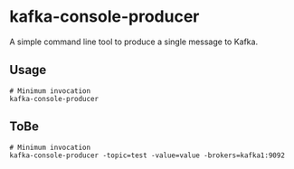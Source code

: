 # kafka-console-producer

A simple command line tool to produce a single message to Kafka.

## Usage

    # Minimum invocation
    kafka-console-producer 

## ToBe
    # Minimum invocation
    kafka-console-producer -topic=test -value=value -brokers=kafka1:9092